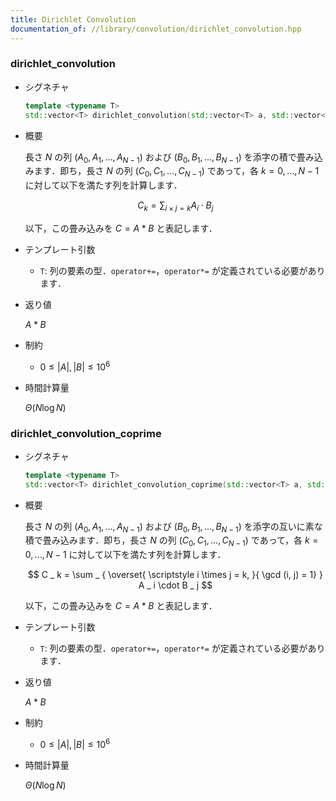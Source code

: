 ```yaml
---
title: Dirichlet Convolution
documentation_of: //library/convolution/dirichlet_convolution.hpp
---
```


### dirichlet_convolution

- シグネチャ

  ```cpp
  template <typename T>
  std::vector<T> dirichlet_convolution(std::vector<T> a, std::vector<T> b)
  ```

- 概要

  長さ $N$ の列 $(A_0,A_1,\ldots,A_{N-1})$ および $(B_0,B_1,\ldots,B_{N-1})$ を添字の積で畳み込みます．即ち，長さ $N$ の列 $(C_0,C_1,\ldots,C_{N-1})$ であって，各 $k=0,\ldots,N-1$ に対して以下を満たす列を計算します．

  $$ C _ k = \sum _ { i \times j = k } A _ i \cdot B _ j $$

  以下，この畳み込みを $C=A\ast B$ と表記します．

- テンプレート引数

  - `T`: 列の要素の型．`operator+=`，`operator*=` が定義されている必要があります．

- 返り値
  
  $A\ast B$

- 制約

  - $0\leq \vert A\vert,\vert B\vert\leq 10^6$

- 時間計算量

  $\Theta(N\log N)$

### dirichlet_convolution_coprime

- シグネチャ

  ```cpp
  template <typename T>
  std::vector<T> dirichlet_convolution_coprime(std::vector<T> a, std::vector<T> b)
  ```

- 概要

  長さ $N$ の列 $(A_0,A_1,\ldots,A_{N-1})$ および $(B_0,B_1,\ldots,B_{N-1})$ を添字の互いに素な積で畳み込みます．即ち，長さ $N$ の列 $(C_0,C_1,\ldots,C_{N-1})$ であって，各 $k=0,\ldots,N-1$ に対して以下を満たす列を計算します．

  $$ C _ k = \sum _ { \overset{ \scriptstyle i \times j = k, }{ \gcd (i, j) = 1} } A _ i \cdot B _ j $$

  以下，この畳み込みを $C=A\ast B$ と表記します．

- テンプレート引数

  - `T`: 列の要素の型．`operator+=`，`operator*=` が定義されている必要があります．

- 返り値
  
  $A\ast B$

- 制約

  - $0\leq \vert A\vert,\vert B\vert\leq 10^6$

- 時間計算量

  $\Theta(N\log N)$